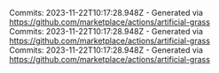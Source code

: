 Commits: 2023-11-22T10:17:28.948Z - Generated via https://github.com/marketplace/actions/artificial-grass
<br>
Commits: 2023-11-22T10:17:28.948Z - Generated via https://github.com/marketplace/actions/artificial-grass
<br>
Commits: 2023-11-22T10:17:28.948Z - Generated via https://github.com/marketplace/actions/artificial-grass
<br>

